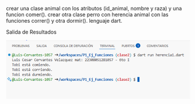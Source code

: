 crear una clase animal con los atributos (id_animal, nombre y raza) y una funcion comer(). crear otra clase perro con herencia animal con las funciones correr() y otra dormir(). lenguaje dart.

Salida de Resultados

![alt text](image-15.png)